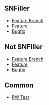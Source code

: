 <!------ 👆👆👆 ------->
<!-- ‼️ Switch to "Preview" -->





















## SNFiller
- [Feature Branch](?template=snfiller-feature-branch.md&expand=1)
- [Feature](?template=snfiller-feature.md&expand=1)
- [Bugfix](?template=snfiller-bugfix.md&expand=1)

## Not SNFiller
- [Feature Branch](?template=external-feature-branch.md&expand=1)
- [Feature](?template=external-feature.md&expand=1)
- [Bugfix](?template=external-bugfix.md&expand=1)

## Common
- [PW Test](?template=pw-test.md&expand=1)
